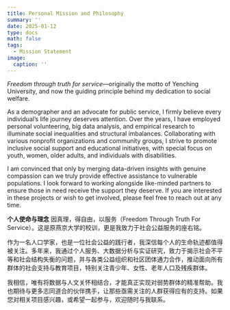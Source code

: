 ```yaml
---
title: Personal Mission and Philosophy
summary: ''
date: 2025-01-12
type: docs
math: false
tags:
  - Mission Statement
image:
  caption: ''
---
```


_Freedom through truth for service_—originally the motto of Yenching University, and now the guiding principle behind my dedication to social welfare.

As a demographer and an advocate for public service, I firmly believe every individual’s life journey deserves attention. Over the years, I have employed personal volunteering, big data analysis, and empirical research to illuminate social inequalities and structural imbalances. Collaborating with various nonprofit organizations and community groups, I strive to promote inclusive social support and educational initiatives, with special focus on youth, women, older adults, and individuals with disabilities.

I am convinced that only by merging data-driven insights with genuine compassion can we truly provide effective assistance to vulnerable populations. I look forward to working alongside like-minded partners to ensure those in need receive the support they deserve. If you are interested in these projects or wish to get involved, please feel free to reach out at any time.

**个人使命与理念**
因真理，得自由，以服务（Freedom Through Truth For Service）。这是原燕京大学的校训，更是我致力于社会公益服务的座右铭。

作为一名人口学家，也是一位社会公益的践行者，我深信每个人的生命轨迹都值得被关注。多年来，我通过个人服务、大数据分析与实证研究，致力于揭示社会不平等和社会结构失衡的问题，并与各类公益组织和社区团体通力合作，推动面向所有群体的社会支持与教育项目，特别关注青少年、女性、老年人口及残疾群体。

我相信，唯有将数据与人文关怀相结合，才能真正实现对弱势群体的精准帮助。我也期待与更多志同道合的伙伴携手，让那些亟需关注的人群获得应有的支持。如果您对相关项目感兴趣，或希望一起参与，欢迎随时与我联系。